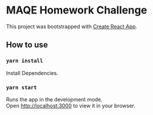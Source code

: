 # MAQE Homework Challenge

This project was bootstrapped with [Create React App](https://github.com/facebook/create-react-app).

## How to use

### `yarn install`

Install Dependencies.

### `yarn start`

Runs the app in the development mode.\
Open [http://localhost:3000](http://localhost:3000) to view it in your browser.
